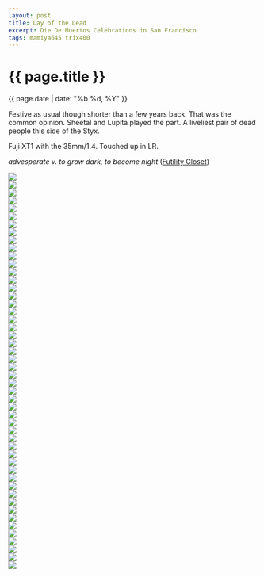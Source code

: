 ```yaml
---
layout: post
title: Day of the Dead
excerpt: Die De Muertos Celebrations in San Francisco
tags: mamiya645 trix400
---
```


{{ page.title }}
================
<div class="pdate"> {{ page.date | date: "%b %d, %Y" }} </div>

Festive as usual though shorter than a few years back. That was the common
opinion. Sheetal and Lupita played the part. A liveliest pair of dead people
this side of the Styx.

Fuji XT1 with the 35mm/1.4. Touched up in LR.

*advesperate v. to grow dark, to become night* ([Futility Closet](http://www.futilitycloset.com))


<div style="max-width:1200px;margin:0;padding:0;">
<div id="demo5" class="flex-images">

<div class="item" data-w="1200" data-h="800">
	<div class="img"><img src="{{ site.url }}/images/blank.gif" data-src="{{ site.url }}/images/photos/dead/t-F0082.jpg"></div>
</div>
<div class="item" data-w="1199" data-h="800">
	<div class="img"><img src="{{ site.url }}/images/blank.gif" data-src="{{ site.url }}/images/photos/dead/t-F0090.jpg"></div>
</div>
<div class="item" data-w="533" data-h="800">
	<div class="img"><img src="{{ site.url }}/images/blank.gif" data-src="{{ site.url }}/images/photos/dead/t-F0092.jpg"></div>
</div>
<div class="item" data-w="533" data-h="800">
	<div class="img"><img src="{{ site.url }}/images/blank.gif" data-src="{{ site.url }}/images/photos/dead/t-F0093.jpg"></div>
</div>
<div class="item" data-w="1200" data-h="800">
	<div class="img"><img src="{{ site.url }}/images/blank.gif" data-src="{{ site.url }}/images/photos/dead/t-F0095.jpg"></div>
</div>
<div class="item" data-w="533" data-h="800">
	<div class="img"><img src="{{ site.url }}/images/blank.gif" data-src="{{ site.url }}/images/photos/dead/t-F0100.jpg"></div>
</div>
<div class="item" data-w="533" data-h="800">
	<div class="img"><img src="{{ site.url }}/images/blank.gif" data-src="{{ site.url }}/images/photos/dead/t-F0104.jpg"></div>
</div>
<div class="item" data-w="533" data-h="800">
	<div class="img"><img src="{{ site.url }}/images/blank.gif" data-src="{{ site.url }}/images/photos/dead/t-F0109.jpg"></div>
</div>
<div class="item" data-w="533" data-h="800">
	<div class="img"><img src="{{ site.url }}/images/blank.gif" data-src="{{ site.url }}/images/photos/dead/t-F0111.jpg"></div>
</div>
<div class="item" data-w="1200" data-h="800">
	<div class="img"><img src="{{ site.url }}/images/blank.gif" data-src="{{ site.url }}/images/photos/dead/t-F0114.jpg"></div>
</div>
<div class="item" data-w="1200" data-h="800">
	<div class="img"><img src="{{ site.url }}/images/blank.gif" data-src="{{ site.url }}/images/photos/dead/t-F0116.jpg"></div>
</div>
<div class="item" data-w="1199" data-h="800">
	<div class="img"><img src="{{ site.url }}/images/blank.gif" data-src="{{ site.url }}/images/photos/dead/t-F0121.jpg"></div>
</div>
<div class="item" data-w="1200" data-h="800">
	<div class="img"><img src="{{ site.url }}/images/blank.gif" data-src="{{ site.url }}/images/photos/dead/t-F0124.jpg"></div>
</div>
<div class="item" data-w="1200" data-h="800">
	<div class="img"><img src="{{ site.url }}/images/blank.gif" data-src="{{ site.url }}/images/photos/dead/t-F0126.jpg"></div>
</div>
<div class="item" data-w="533" data-h="800">
	<div class="img"><img src="{{ site.url }}/images/blank.gif" data-src="{{ site.url }}/images/photos/dead/t-F0128.jpg"></div>
</div>
<div class="item" data-w="533" data-h="800">
	<div class="img"><img src="{{ site.url }}/images/blank.gif" data-src="{{ site.url }}/images/photos/dead/t-F0129.jpg"></div>
</div>
<div class="item" data-w="1200" data-h="800">
	<div class="img"><img src="{{ site.url }}/images/blank.gif" data-src="{{ site.url }}/images/photos/dead/t-F0130.jpg"></div>
</div>
<div class="item" data-w="1200" data-h="800">
	<div class="img"><img src="{{ site.url }}/images/blank.gif" data-src="{{ site.url }}/images/photos/dead/t-F0131.jpg"></div>
</div>
<div class="item" data-w="533" data-h="800">
	<div class="img"><img src="{{ site.url }}/images/blank.gif" data-src="{{ site.url }}/images/photos/dead/t-F0135.jpg"></div>
</div>
<div class="item" data-w="1200" data-h="800">
	<div class="img"><img src="{{ site.url }}/images/blank.gif" data-src="{{ site.url }}/images/photos/dead/t-F0136.jpg"></div>
</div>
<div class="item" data-w="1200" data-h="800">
	<div class="img"><img src="{{ site.url }}/images/blank.gif" data-src="{{ site.url }}/images/photos/dead/t-F0138.jpg"></div>
</div>
<div class="item" data-w="533" data-h="800">
	<div class="img"><img src="{{ site.url }}/images/blank.gif" data-src="{{ site.url }}/images/photos/dead/t-F0139.jpg"></div>
</div>
<div class="item" data-w="1200" data-h="800">
	<div class="img"><img src="{{ site.url }}/images/blank.gif" data-src="{{ site.url }}/images/photos/dead/t-F0141.jpg"></div>
</div>
<div class="item" data-w="1200" data-h="800">
	<div class="img"><img src="{{ site.url }}/images/blank.gif" data-src="{{ site.url }}/images/photos/dead/t-F0142.jpg"></div>
</div>
<div class="item" data-w="1200" data-h="800">
	<div class="img"><img src="{{ site.url }}/images/blank.gif" data-src="{{ site.url }}/images/photos/dead/t-F0145.jpg"></div>
</div>
<div class="item" data-w="1200" data-h="800">
	<div class="img"><img src="{{ site.url }}/images/blank.gif" data-src="{{ site.url }}/images/photos/dead/t-F0148.jpg"></div>
</div>
<div class="item" data-w="533" data-h="800">
	<div class="img"><img src="{{ site.url }}/images/blank.gif" data-src="{{ site.url }}/images/photos/dead/t-F0149.jpg"></div>
</div>
<div class="item" data-w="1200" data-h="800">
	<div class="img"><img src="{{ site.url }}/images/blank.gif" data-src="{{ site.url }}/images/photos/dead/t-F0152.jpg"></div>
</div>
<div class="item" data-w="1200" data-h="800">
	<div class="img"><img src="{{ site.url }}/images/blank.gif" data-src="{{ site.url }}/images/photos/dead/t-F0155.jpg"></div>
</div>
<div class="item" data-w="1200" data-h="800">
	<div class="img"><img src="{{ site.url }}/images/blank.gif" data-src="{{ site.url }}/images/photos/dead/t-F0156.jpg"></div>
</div>
<div class="item" data-w="1200" data-h="800">
	<div class="img"><img src="{{ site.url }}/images/blank.gif" data-src="{{ site.url }}/images/photos/dead/t-F0157.jpg"></div>
</div>
<div class="item" data-w="1200" data-h="800">
	<div class="img"><img src="{{ site.url }}/images/blank.gif" data-src="{{ site.url }}/images/photos/dead/t-F0158.jpg"></div>
</div>
<div class="item" data-w="1200" data-h="800">
	<div class="img"><img src="{{ site.url }}/images/blank.gif" data-src="{{ site.url }}/images/photos/dead/t-F0159.jpg"></div>
</div>
<div class="item" data-w="533" data-h="800">
	<div class="img"><img src="{{ site.url }}/images/blank.gif" data-src="{{ site.url }}/images/photos/dead/t-F0160.jpg"></div>
</div>
<div class="item" data-w="533" data-h="800">
	<div class="img"><img src="{{ site.url }}/images/blank.gif" data-src="{{ site.url }}/images/photos/dead/t-F0165.jpg"></div>
</div>
<div class="item" data-w="533" data-h="800">
	<div class="img"><img src="{{ site.url }}/images/blank.gif" data-src="{{ site.url }}/images/photos/dead/t-F0167.jpg"></div>
</div>
<div class="item" data-w="1200" data-h="800">
	<div class="img"><img src="{{ site.url }}/images/blank.gif" data-src="{{ site.url }}/images/photos/dead/t-F0171.jpg"></div>
</div>
<div class="item" data-w="533" data-h="800">
	<div class="img"><img src="{{ site.url }}/images/blank.gif" data-src="{{ site.url }}/images/photos/dead/t-F0172.jpg"></div>
</div>
<div class="item" data-w="1200" data-h="800">
	<div class="img"><img src="{{ site.url }}/images/blank.gif" data-src="{{ site.url }}/images/photos/dead/t-F0174.jpg"></div>
</div>
<div class="item" data-w="533" data-h="800">
	<div class="img"><img src="{{ site.url }}/images/blank.gif" data-src="{{ site.url }}/images/photos/dead/t-F0175.jpg"></div>
</div>
<div class="item" data-w="1200" data-h="800">
	<div class="img"><img src="{{ site.url }}/images/blank.gif" data-src="{{ site.url }}/images/photos/dead/t-F0176.jpg"></div>
</div>
<div class="item" data-w="1200" data-h="800">
	<div class="img"><img src="{{ site.url }}/images/blank.gif" data-src="{{ site.url }}/images/photos/dead/t-F0178.jpg"></div>
</div>
<div class="item" data-w="533" data-h="800">
	<div class="img"><img src="{{ site.url }}/images/blank.gif" data-src="{{ site.url }}/images/photos/dead/t-F0181.jpg"></div>
</div>
<div class="item" data-w="533" data-h="800">
	<div class="img"><img src="{{ site.url }}/images/blank.gif" data-src="{{ site.url }}/images/photos/dead/t-F0183.jpg"></div>
</div>
<div class="item" data-w="1200" data-h="800">
	<div class="img"><img src="{{ site.url }}/images/blank.gif" data-src="{{ site.url }}/images/photos/dead/t-F0184.jpg"></div>
</div>
<div class="item" data-w="1200" data-h="800">
	<div class="img"><img src="{{ site.url }}/images/blank.gif" data-src="{{ site.url }}/images/photos/dead/t-F0187.jpg"></div>
</div>
<div class="item" data-w="533" data-h="800">
	<div class="img"><img src="{{ site.url }}/images/blank.gif" data-src="{{ site.url }}/images/photos/dead/t-F0194.jpg"></div>
</div>
<div class="item" data-w="1200" data-h="800">
	<div class="img"><img src="{{ site.url }}/images/blank.gif" data-src="{{ site.url }}/images/photos/dead/t-F0195.jpg"></div>
</div>
<div class="item" data-w="1199" data-h="800">
	<div class="img"><img src="{{ site.url }}/images/blank.gif" data-src="{{ site.url }}/images/photos/dead/t-F0196.jpg"></div>
</div>
<div class="item" data-w="533" data-h="800">
	<div class="img"><img src="{{ site.url }}/images/blank.gif" data-src="{{ site.url }}/images/photos/dead/t-F0197.jpg"></div>
</div>

</div>
</div>

<script>
$('#demo5').flexImages({ rowHeight:800 , truncate: 0});
</script>


